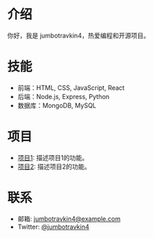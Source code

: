 # 介绍
你好，我是 jumbotravkin4，热爱编程和开源项目。

# 技能
- 前端：HTML, CSS, JavaScript, React
- 后端：Node.js, Express, Python
- 数据库：MongoDB, MySQL

# 项目
- [项目1](https://github.com/jumbotravkin4/project1): 描述项目1的功能。
- [项目2](https://github.com/jumbotravkin4/project2): 描述项目2的功能。

# 联系
- 邮箱: jumbotravkin4@example.com
- Twitter: [@jumbotravkin4](https://twitter.com/jumbotravkin4)